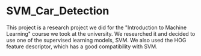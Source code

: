 # SVM_Car_Detection
This project is a research project we did for the "Introduction to Machine Learning" course we took at the university.
We researched it and decided to use one of the supervised learning models, SVM.
We also used the HOG feature descriptor, which has a good compatibility with SVM.
